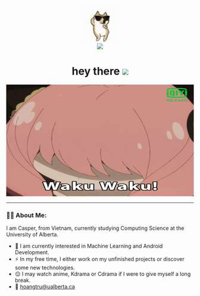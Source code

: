 <div id="header" align="center">
    <img src="https://github.com/SCWinter259/SCWinter259/blob/main/adorable-dancing.gif" width="100"/>
</div>

<div align="center" id="badges">
    <a href="linkedin.com/in/trung-nguyen-298302215">
        <img src="https://img.shields.io/badge/LinkedIn-blue?logo=linkedin&logoColor=white&style=for-the-badge">
    </a>
</div>

<h1 align="center">
  hey there
  <img src="https://media.giphy.com/media/hvRJCLFzcasrR4ia7z/giphy.gif" width="30px"/>
</h1>

<div align="center">
    <img src="https://github.com/SCWinter259/SCWinter259/blob/main/Anya.gif" width="600" height="300"/>
</div>

---

### :technologist: About Me:

I am Casper, from Vietnam, currently studying Computing Science at the University of Alberta.

- :seedling: I am currently interested in Machine Learning and Android Development.
- :zap: In my free time, I either work on my unfinished projects or discover some new technologies. 
- :relieved: I may watch anime, Kdrama or Cdrama if I were to give myself a long break.
- :e-mail: hoangtru@ualberta.ca